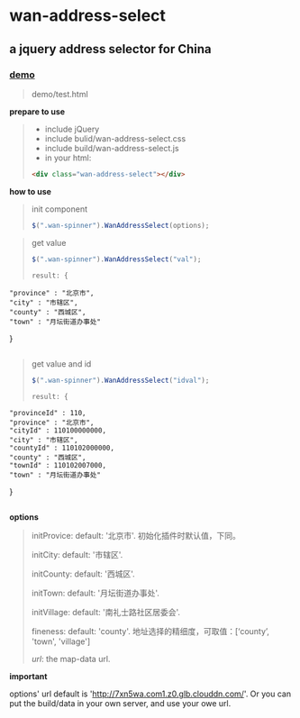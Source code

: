 # wan-address-select
a jquery address selector for China
----------

### [demo](http://blog.0xfc.cn/2015/08/11/address/) ###

> demo/test.html

**prepare to use**
> - include jQuery
> - include bulid/wan-address-select.css 
> - include build/wan-address-select.js
> - in your html:
> 
> ```html
><div class="wan-address-select"></div>
> ```

**how to use**

> init component
> ```javascript
> $(".wan-spinner").WanAddressSelect(options);
> ```


> get value
> ```javascript
> $(".wan-spinner").WanAddressSelect("val");
>
> result: {
	"province" : "北京市",
	"city" : "市辖区",
	"county" : "西城区",
	"town" : "月坛街道办事处"
}
> ```


> get value and id
> ```javascript
> $(".wan-spinner").WanAddressSelect("idval");
>
> result: {
	"provinceId" : 110,
	"province" : "北京市",
	"cityId" : 110100000000,
	"city" : "市辖区",
	"countyId" : 110102000000,
	"county" : "西城区",
	"townId" : 110102007000,
	"town" : "月坛街道办事处"
}
> ```

**options**

> initProvice: default: '北京市'. 初始化插件时默认值，下同。
>
> initCity: default: '市辖区'.
>
> initCounty: default: '西城区'.
>
> initTown: default: '月坛街道办事处'.
>
> initVillage: default: '南礼士路社区居委会'.
>
> fineness: default: 'county'.  地址选择的精细度，可取值：[‘county’, 'town', 'village']
>
> *url*: the map-data url.

**important**

options' url default is 'http://7xn5wa.com1.z0.glb.clouddn.com/'. Or you can put the build/data in your own server, and use your owe url.
